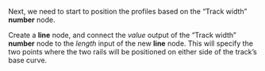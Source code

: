 Next, we need to start to position the profiles based on the “Track width” **number** node.

Create a **line** node, and connect the _value_ output of the “Track width” **number** node to the _length_ input of the new **line** node. This will specify the two points where the two rails will be positioned on either side of the track’s base curve.